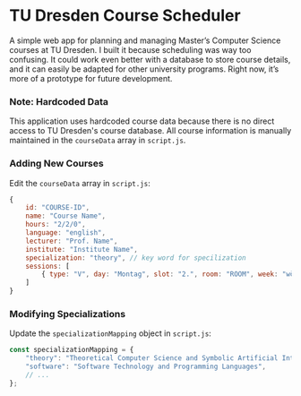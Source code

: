 # TU Dresden Course Scheduler

A simple web app for planning and managing Master’s Computer Science courses at TU Dresden. I built it because scheduling was way too confusing. It could work even better with a database to store course details, and it can easily be adapted for other university programs. Right now, it’s more of a prototype for future development.


### Note: Hardcoded Data
This application uses hardcoded course data because there is no direct access to TU Dresden's course database. All course information is manually maintained in the `courseData` array in `script.js`.

### Adding New Courses
Edit the `courseData` array in `script.js`:

```javascript
{
    id: "COURSE-ID",
    name: "Course Name",
    hours: "2/2/0", 
    language: "english", 
    lecturer: "Prof. Name",
    institute: "Institute Name",
    specialization: "theory", // key word for specilization
    sessions: [
        { type: "V", day: "Montag", slot: "2.", room: "ROOM", week: "wöchentlich" }
    ]
}
```

### Modifying Specializations
Update the `specializationMapping` object in `script.js`:

```javascript
const specializationMapping = {
    "theory": "Theoretical Computer Science and Symbolic Artificial Intelligence",
    "software": "Software Technology and Programming Languages",
    // ...
};
```





